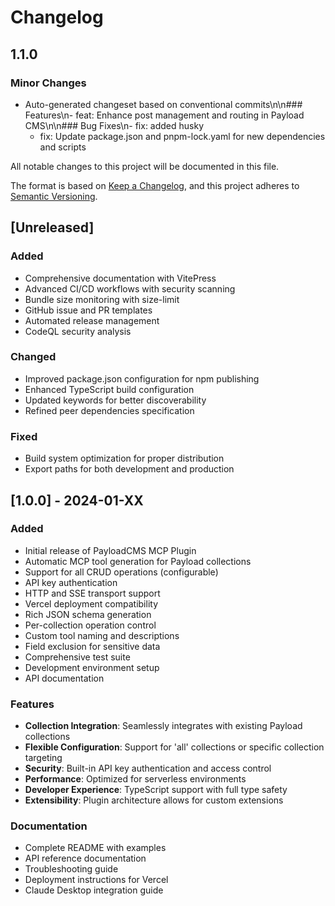 # Changelog

## 1.1.0

### Minor Changes

- Auto-generated changeset based on conventional commits\n\n### Features\n- feat: Enhance post management and routing in Payload CMS\n\n### Bug Fixes\n- fix: added husky
  - fix: Update package.json and pnpm-lock.yaml for new dependencies and scripts

All notable changes to this project will be documented in this file.

The format is based on [Keep a Changelog](https://keepachangelog.com/en/1.0.0/),
and this project adheres to [Semantic Versioning](https://semver.org/spec/v2.0.0.html).

## [Unreleased]

### Added

- Comprehensive documentation with VitePress
- Advanced CI/CD workflows with security scanning
- Bundle size monitoring with size-limit
- GitHub issue and PR templates
- Automated release management
- CodeQL security analysis

### Changed

- Improved package.json configuration for npm publishing
- Enhanced TypeScript build configuration
- Updated keywords for better discoverability
- Refined peer dependencies specification

### Fixed

- Build system optimization for proper distribution
- Export paths for both development and production

## [1.0.0] - 2024-01-XX

### Added

- Initial release of PayloadCMS MCP Plugin
- Automatic MCP tool generation for Payload collections
- Support for all CRUD operations (configurable)
- API key authentication
- HTTP and SSE transport support
- Vercel deployment compatibility
- Rich JSON schema generation
- Per-collection operation control
- Custom tool naming and descriptions
- Field exclusion for sensitive data
- Comprehensive test suite
- Development environment setup
- API documentation

### Features

- **Collection Integration**: Seamlessly integrates with existing Payload collections
- **Flexible Configuration**: Support for 'all' collections or specific collection targeting
- **Security**: Built-in API key authentication and access control
- **Performance**: Optimized for serverless environments
- **Developer Experience**: TypeScript support with full type safety
- **Extensibility**: Plugin architecture allows for custom extensions

### Documentation

- Complete README with examples
- API reference documentation
- Troubleshooting guide
- Deployment instructions for Vercel
- Claude Desktop integration guide
